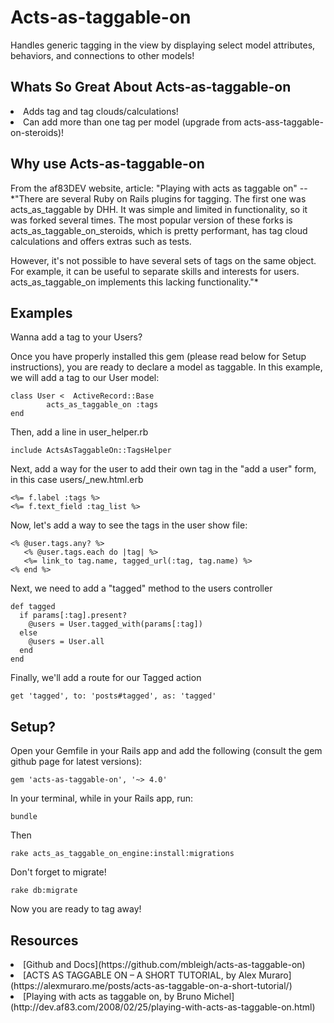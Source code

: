 # Acts-as-taggable-on

Handles generic tagging in the view by displaying select model attributes, behaviors, and connections to other models!


## Whats So Great About Acts-as-taggable-on

<li> Adds tag and tag clouds/calculations!
<li> Can add more than one tag per model (upgrade from acts-ass-taggable-on-steroids)!


## Why use Acts-as-taggable-on

From the af83DEV website, article: "Playing with acts as taggable on" -- *"There are several Ruby on Rails plugins for tagging. The first one was acts_as_taggable by DHH. It was simple and limited in functionality, so it was forked several times. The most popular version of these forks is acts_as_taggable_on_steroids, which is pretty performant, has tag cloud calculations and offers extras such as tests.

However, it's not possible to have several sets of tags on the same object. For example, it can be useful to separate skills and interests for users. acts_as_taggable_on implements this lacking functionality."*


## Examples

Wanna add a tag to your Users?

Once you have properly installed this gem (please read below for Setup instructions), you are ready to declare a model as taggable. In this example, we will add a tag to our User model:

```
class User <  ActiveRecord::Base
  		acts_as_taggable_on :tags
end
```

Then, add a line in user_helper.rb

```
include ActsAsTaggableOn::TagsHelper
```

Next, add a way for the user to add their own tag in the "add a user" form, in this case users/_new.html.erb

```
<%= f.label :tags %>
<%= f.text_field :tag_list %>
```


Now, let's add a way to see the tags in the user show file:


```
<% @user.tags.any? %>
   <% @user.tags.each do |tag| %>
   <%= link_to tag.name, tagged_url(:tag, tag.name) %>
<% end %>
```

Next, we need to add a "tagged" method to the users controller


```
def tagged
  if params[:tag].present? 
    @users = User.tagged_with(params[:tag])
  else 
    @users = User.all
  end  
end
```

Finally, we'll add a route for our Tagged action

```
get 'tagged', to: 'posts#tagged', as: 'tagged'
```


## Setup?

Open your Gemfile in your Rails app and add the following (consult the gem github page for latest versions):

```gem 'acts-as-taggable-on', '~> 4.0'```


In your terminal, while in your Rails app, run:


```bundle```


Then


```rake acts_as_taggable_on_engine:install:migrations```


Don't forget to migrate!


```rake db:migrate```

Now you are ready to tag away!



## Resources

<li> [Github and Docs](https://github.com/mbleigh/acts-as-taggable-on)
<li> [ACTS AS TAGGABLE ON – A SHORT TUTORIAL, by Alex Muraro](https://alexmuraro.me/posts/acts-as-taggable-on-a-short-tutorial/)
<li> [Playing with acts as taggable on, by Bruno Michel](http://dev.af83.com/2008/02/25/playing-with-acts-as-taggable-on.html)
